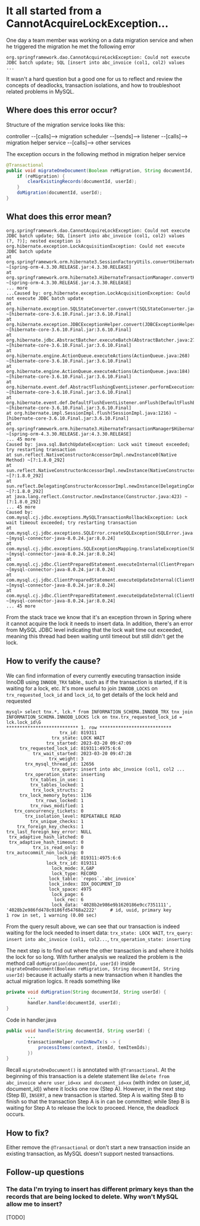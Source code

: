 # It all started from a CannotAcquireLockException...

One day a team member was working on a data migration service and when he triggered the migration he met the following error
```
org.springframework.dao.CannotAcquireLockException: Could not execute JDBC batch update; SQL [insert into abc_invoice (col1, col2) values ...
```
It wasn't a hard question but a good one for us to reflect and review the concepts of deadlocks, transaction isolations, and how to troubleshoot related problems in MySQL.

## Where does this error occur?
Structure of the migration service looks like this:

controller --[calls]--> migration scheduler --[sends]--> listener --[calls]--> migration helper service --[calls]--> other services

The exception occurs in the following method in migration helper service
```java
@Transactional
public void migrateOneDocument(Boolean reMigration, String documentId, String userId) {
    if (reMigration) {
        clearExistingRecords(documentId, userId);
    }
    doMigration(documentId, userId);
}
```

## What does this error mean?
```
org.springframework.dao.CannotAcquireLockException: Could not execute JDBC batch update; SQL [insert into abc_invoice (col1, col2) values (?, ?)]; nested exception is org.hibernate.exception.LockAcquisitionException: Could not execute JDBC batch update
at org.springframework.orm.hibernate3.SessionFactoryUtils.convertHibernateAccessException(SessionFactoryUtils.java:651) ~[spring-orm-4.3.30.RELEASE.jar:4.3.30.RELEASE]
at org.springframework.orm.hibernate3.HibernateTransactionManager.convertHibernateAccessException(HibernateTransactionManager.java:800) ~[spring-orm-4.3.30.RELEASE.jar:4.3.30.RELEASE]
... more
...Caused by: org.hibernate.exception.LockAcquisitionException: Could not execute JDBC batch update
at org.hibernate.exception.SQLStateConverter.convert(SQLStateConverter.java:107) ~[hibernate-core-3.6.10.Final.jar:3.6.10.Final]
at org.hibernate.exception.JDBCExceptionHelper.convert(JDBCExceptionHelper.java:66) ~[hibernate-core-3.6.10.Final.jar:3.6.10.Final]
at org.hibernate.jdbc.AbstractBatcher.executeBatch(AbstractBatcher.java:275) ~[hibernate-core-3.6.10.Final.jar:3.6.10.Final]
at org.hibernate.engine.ActionQueue.executeActions(ActionQueue.java:268) ~[hibernate-core-3.6.10.Final.jar:3.6.10.Final]
at org.hibernate.engine.ActionQueue.executeActions(ActionQueue.java:184) ~[hibernate-core-3.6.10.Final.jar:3.6.10.Final]
at org.hibernate.event.def.AbstractFlushingEventListener.performExecutions(AbstractFlushingEventListener.java:321) ~[hibernate-core-3.6.10.Final.jar:3.6.10.Final]
at org.hibernate.event.def.DefaultFlushEventListener.onFlush(DefaultFlushEventListener.java:51) ~[hibernate-core-3.6.10.Final.jar:3.6.10.Final]
at org.hibernate.impl.SessionImpl.flush(SessionImpl.java:1216) ~[hibernate-core-3.6.10.Final.jar:3.6.10.Final]
at org.springframework.orm.hibernate3.HibernateTransactionManager$HibernateTransactionObject.flush(HibernateTransactionManager.java:900) ~[spring-orm-4.3.30.RELEASE.jar:4.3.30.RELEASE]
... 45 more
Caused by: java.sql.BatchUpdateException: Lock wait timeout exceeded; try restarting transaction
at sun.reflect.NativeConstructorAccessorImpl.newInstance0(Native Method) ~[?:1.8.0_292]
at sun.reflect.NativeConstructorAccessorImpl.newInstance(NativeConstructorAccessorImpl.java:62) ~[?:1.8.0_292]
at sun.reflect.DelegatingConstructorAccessorImpl.newInstance(DelegatingConstructorAccessorImpl.java:45) ~[?:1.8.0_292]
at java.lang.reflect.Constructor.newInstance(Constructor.java:423) ~[?:1.8.0_292]
... 45 more
Caused by: com.mysql.cj.jdbc.exceptions.MySQLTransactionRollbackException: Lock wait timeout exceeded; try restarting transaction
at com.mysql.cj.jdbc.exceptions.SQLError.createSQLException(SQLError.java:123) ~[mysql-connector-java-8.0.24.jar:8.0.24]
at com.mysql.cj.jdbc.exceptions.SQLExceptionsMapping.translateException(SQLExceptionsMapping.java:122) ~[mysql-connector-java-8.0.24.jar:8.0.24]
at com.mysql.cj.jdbc.ClientPreparedStatement.executeInternal(ClientPreparedStatement.java:953) ~[mysql-connector-java-8.0.24.jar:8.0.24]
at com.mysql.cj.jdbc.ClientPreparedStatement.executeUpdateInternal(ClientPreparedStatement.java:1092) ~[mysql-connector-java-8.0.24.jar:8.0.24]
at com.mysql.cj.jdbc.ClientPreparedStatement.executeUpdateInternal(ClientPreparedStatement.java:1040) ~[mysql-connector-java-8.0.24.jar:8.0.24]
... 45 more
```
From the stack trace we know that it's an exception thrown in Spring where it cannot acquire the lock it needs to insert data. In addition, there's an error from MySQL JDBC level indicating that the lock wait time out exceeded, meaning this thread had been waiting until timeout but still didn't get the lock.  


## How to verify the cause?
We can find information of every currently executing transaction inside InnoDB using `INNODB_TRX` table., such as if the transaction is started, if it is waiting for a lock, etc.
It's more useful to join `INNODB_LOCKS` on `trx_requested_lock_id` and `lock_id`, to get details of the lock held and requested

```
mysql> select tnx.*, lck.* from INFORMATION_SCHEMA.INNODB_TRX tnx join INFORMATION_SCHEMA.INNODB_LOCKS lck on tnx.trx_requested_lock_id = lck.lock_id\G
*************************** 1. row ***************************
                    trx_id: 819311
                 trx_state: LOCK WAIT
               trx_started: 2023-03-20 09:47:09
     trx_requested_lock_id: 819311:4975:6:6
          trx_wait_started: 2023-03-20 09:47:28
                trx_weight: 3
       trx_mysql_thread_id: 12656
                 trx_query: insert into abc_invoice (col1, col2 ...
       trx_operation_state: inserting
         trx_tables_in_use: 1
         trx_tables_locked: 1
          trx_lock_structs: 2
     trx_lock_memory_bytes: 1136
           trx_rows_locked: 1
         trx_rows_modified: 1
   trx_concurrency_tickets: 0
       trx_isolation_level: REPEATABLE READ
         trx_unique_checks: 1
    trx_foreign_key_checks: 1
trx_last_foreign_key_error: NULL
 trx_adaptive_hash_latched: 0
 trx_adaptive_hash_timeout: 0
          trx_is_read_only: 0
trx_autocommit_non_locking: 0
                   lock_id: 819311:4975:6:6
               lock_trx_id: 819311
                 lock_mode: X,GAP
                 lock_type: RECORD
                lock_table: `repos`.`abc_invoice`
                lock_index: IDX_DOCUMENT_ID
                lock_space: 4975
                 lock_page: 6
                  lock_rec: 6
                 lock_data: '4028b2e986e9b1620186e9cc7351111', '4028b2e986fd478c0186fd54768a2222'     # id, uuid, primary key
1 row in set, 1 warning (0.00 sec)
```

From the query result above, we can see that our transaction is indeed waiting for the lock needed to insert data:
`trx_state: LOCK WAIT`, `trx_query: insert into abc_invoice (col1, col2...`, `trx_operation_state: inserting`

The next step is to find out where the other transaction is and where it holds the lock for so long. With further analysis we realized the problem is the method call `doMigration(documentId, userId)` inside `migrateOneDocument(Boolean reMigration, String documentId, String userId)` because it actually starts a new transaction when it handles the actual migration logics. It reads something like
```java
private void doMigration(String documentId, String userId) {
        ...
        handler.handle(documentId, userId);
}
```

Code in handler.java
```java
public void handle(String documentId, String userId) {
        ...
        transactionHelper.runInNewTx(s -> {
            processItems(context, itemId, temItemIds);
        })
}
```

Recall `migrateOneDocument()` is annotated with `@Transactional`. At the beginning of this transaction is a delete statement like `delete from abc_invoice where user_id=xx and document_id=xx` (with index on (user_id, document_id)) where it locks one row (Step A). However, in the next step (Step B), `INSERT`, a new transaction is started. Step A is waiting Step B to finish so that the transaction Step A is in can be committed; while Step B is waiting for Step A to release the lock to proceed. Hence, the deadlock occurs.


## How to fix?
Either remove the `@Transactional` or don't start a new transaction inside an existing transaction, as MySQL doesn't support nested transactions.

## Follow-up questions
### The data I'm trying to insert has different primary keys than the records that are being locked to delete. Why won't MySQL allow me to insert?
[TODO]
